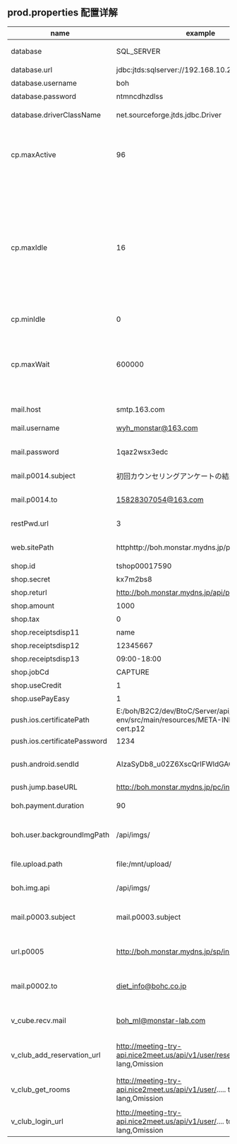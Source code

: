 ## prod.properties 配置详解
| name | example  | description |
| ----- | -----| ----- |
| database | SQL_SERVER | DB类型（固定） |
| database.url | jdbc:jtds:sqlserver://192.168.10.252:1433/bohc | DB连接地址 |
| database.username | boh | 账号 |
| database.password | ntmncdhzdlss | 密码 |
| database.driverClassName | net.sourceforge.jtds.jdbc.Driver | DB驱动的名称（固定） |
| cp.maxActive | 96 | 连接池的最大数据库连接数。设为0表示无限制。 |
| cp.maxIdle | 16 | 最大空闲数，数据库连接的最大空闲时间。超过空闲时间，数据库连接将被标记为不可用，然后被释放。设为0表示无限制。 |
| cp.minIdle | 0 | 最小空闲数 |
| cp.maxWait | 600000 | 最大建立连接等待时间。如果超过此时间将接到异常。设为-1表示无限制。 |
| mail.host | smtp.163.com | 邮箱类型 |
| mail.username | wyh_monstar@163.com | 邮件发送者账号 |
| mail.password | 1qaz2wsx3edc | 邮件发送者密码 |
| mail.p0014.subject | 初回カウンセリングアンケートの結果 | P0014邮件主题 |
| mail.p0014.to | 15828307054@163.com | 邮件接收者账号 |
| restPwd.url | 3 | 有效时间。单位（天） |
| web.sitePath | httphttp://boh.monstar.mydns.jp/pc/ | PC服务器域名 |
| shop.id | tshop00017590 | 商铺id |
| shop.secret | kx7m2bs8 | 密码 |
| shop.returl | http://boh.monstar.mydns.jp/api/payments | 回调url |
| shop.amount | 1000 | 付款金额 |
| shop.tax | 0 | 交税金额 |
| shop.receiptsdisp11 | name | 商铺名 |
| shop.receiptsdisp12 | 12345667 | 商铺电话 |
| shop.receiptsdisp13 | 09:00-18:00 | 营业时间 |
| shop.jobCd | CAPTURE | 类型 |
| shop.useCredit | 1 | 信用卡支付 |
| shop.usePayEasy | 1 | 便捷支付 |
| push.ios.certificatePath | E:/boh/B2C2/dev/BtoC/Server/api/diet-env/src/main/resources/META-INF/apns-dis-cert.p12 | IOS push证书路径 |
| push.ios.certificatePassword | 1234 | 密码 |
| push.android.sendId | AIzaSyDb8_u02Z6XscQrIFWldGAC6rjK6OVvAkI | Android push发送编号 |
| push.jump.baseURL | http://boh.monstar.mydns.jp/pc/index.html | push跳转url |
| boh.payment.duration | 90 | 服务周期。单位（日） |
| boh.user.backgroundImgPath | /api/imgs/ | 背景图片访问路径（固定） |
| file.upload.path | file:/mnt/upload/ | 文件保存路径 |
| boh.img.api | /api/imgs/ | 图片访问路径（固定） |
| mail.p0003.subject | mail.p0003.subject | 邮件主题（用于P0003） |
| url.p0005 | http://boh.monstar.mydns.jp/sp/index.html#p0005 | 访问路径（P0005页面） |
| mail.p0002.to | diet_info@bohc.co.jp | 接收邮件（用于P0002） |
| v_cube.recv.mail | boh_ml@monstar-lab.com | 接收者邮箱（用于v_cube） |
| v_club_add_reservation_url | http://meeting-try-api.nice2meet.us/api/v1/user/reservation/?.... too lang,Omission | 向VCube预约房间url（固定） |
| v_club_get_rooms | http://meeting-try-api.nice2meet.us/api/v1/user/..... too lang,Omission | 向VCube获取房间url（固定） |
| v_club_login_url | http://meeting-try-api.nice2meet.us/api/v1/user/.... too lang,Omission | Vcube登陆url（固定） |
